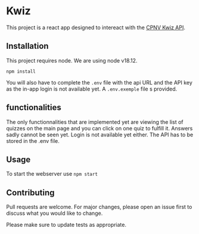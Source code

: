 # Kwiz

This project is a react app designed to intereact with the [CPNV Kwiz API](http://api.kwiz.mycpnv.ch/api/documentation).

## Installation

This project requires node. We are using node v18.12. 

`npm install`

You will also have to complete the `.env` file with the api URL and the API key as the in-app login is not available yet. A `.env.exemple` file s provided.

## functionalities

The only functionnalities that are implemented yet are viewing the list of quizzes on the main page and you can click on one quiz to fulfill it. Answers sadly cannot be seen yet. Login is not available yet either. The API has to be stored in the .env file.

## Usage

To start the webserver use `npm start`

## Contributing

Pull requests are welcome. For major changes, please open an issue first
to discuss what you would like to change.

Please make sure to update tests as appropriate.
